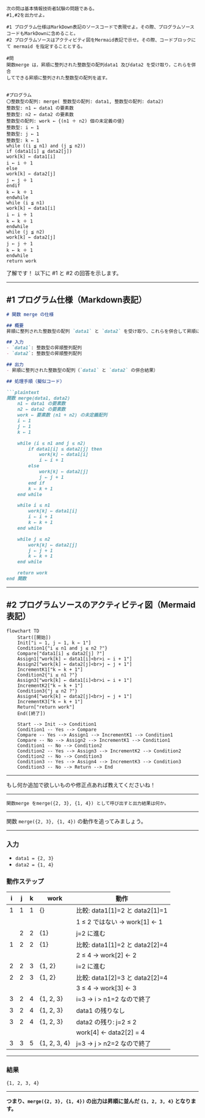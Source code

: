 
```plaintext
次の問は基本情報技術者試験の問題である。
#1,#2を出力せよ。

#1 プログラム仕様はMarkDown表記のソースコードで表現せよ。その際、プログラムソースコードもMarkDownに含めること。
#2 プログラムソースはアクティビティ図をMermaid表記で示せ。その際、コードブロックにて mermaid を指定することとする。

#問
関数merge は，昇順に整列された整数型の配列data1 及びdata2 を受け取り，これらを併合 
してできる昇順に整列された整数型の配列を返す。


#プログラム
〇整数型の配列: merge( 整数型の配列: data1, 整数型の配列: data2)
整数型: n1 ← data1 の要素数
整数型: n2 ← data2 の要素数
整数型の配列: work ← {(n1 ＋ n2) 個の未定義の値}
整数型: i ← 1
整数型: j ← 1
整数型: k ← 1
while ((i ≦ n1) and (j ≦ n2))
if (data1[i] ≦ data2[j])
work[k] ← data1[i]
i ← i ＋ 1
else
work[k] ← data2[j]
j ← j ＋ 1
endif
k ← k ＋ 1
endwhile
while (i ≦ n1)
work[k] ← data1[i]
i ← i ＋ 1
k ← k ＋ 1
endwhile
while (j ≦ n2)
work[k] ← data2[j] 
j ← j ＋ 1
k ← k ＋ 1
endwhile
return work
```

了解です！
以下に #1 と #2 の回答を示します。

---

## #1 プログラム仕様（Markdown表記）

````markdown
# 関数 merge の仕様

## 概要
昇順に整列された整数型の配列 `data1` と `data2` を受け取り、これらを併合して昇順に整列された整数型の配列を返す。

## 入力
- `data1`: 整数型の昇順整列配列
- `data2`: 整数型の昇順整列配列

## 出力
- 昇順に整列された整数型の配列（`data1` と `data2` の併合結果）

## 処理手順（擬似コード）

```plaintext
関数 merge(data1, data2)
    n1 ← data1 の要素数
    n2 ← data2 の要素数
    work ← 要素数 (n1 + n2) の未定義配列
    i ← 1
    j ← 1
    k ← 1

    while (i ≤ n1 and j ≤ n2)
        if data1[i] ≤ data2[j] then
            work[k] ← data1[i]
            i ← i + 1
        else
            work[k] ← data2[j]
            j ← j + 1
        end if
        k ← k + 1
    end while

    while i ≤ n1
        work[k] ← data1[i]
        i ← i + 1
        k ← k + 1
    end while

    while j ≤ n2
        work[k] ← data2[j]
        j ← j + 1
        k ← k + 1
    end while

    return work
end 関数
````



---

## #2 プログラムソースのアクティビティ図（Mermaid表記）

```mermaid
flowchart TD
    Start([開始])
    Init["i ← 1, j ← 1, k ← 1"]
    Condition1{"i ≤ n1 and j ≤ n2 ?"}
    Compare["data1[i] ≤ data2[j] ?"]
    Assign1["work[k] ← data1[i]<br>i ← i + 1"]
    Assign2["work[k] ← data2[j]<br>j ← j + 1"]
    IncrementK1["k ← k + 1"]
    Condition2{"i ≤ n1 ?"}
    Assign3["work[k] ← data1[i]<br>i ← i + 1"]
    IncrementK2["k ← k + 1"]
    Condition3{"j ≤ n2 ?"}
    Assign4["work[k] ← data2[j]<br>j ← j + 1"]
    IncrementK3["k ← k + 1"]
    Return["return work"]
    End([終了])

    Start --> Init --> Condition1
    Condition1 -- Yes --> Compare
    Compare -- Yes --> Assign1 --> IncrementK1 --> Condition1
    Compare -- No --> Assign2 --> IncrementK1 --> Condition1
    Condition1 -- No --> Condition2
    Condition2 -- Yes --> Assign3 --> IncrementK2 --> Condition2
    Condition2 -- No --> Condition3
    Condition3 -- Yes --> Assign4 --> IncrementK3 --> Condition3
    Condition3 -- No --> Return --> End
```

---

もし何か追加で欲しいものや修正点あれば教えてくださいね！

---
```plaintext
関数merge をmerge({2, 3}, {1, 4}) として呼び出すと出力結果は何か。
```
---
関数 `merge({2, 3}, {1, 4})` の動作を追ってみましょう。

---

### 入力

* `data1 = {2, 3}`
* `data2 = {1, 4}`

### 動作ステップ

| i | j | k | work         | 動作                            |
| - | - | - | ------------ | ----------------------------- |
| 1 | 1 | 1 | {}           | 比較: data1\[1]=2 と data2\[1]=1 |
|   |   |   |              | 1 ≤ 2 ではない → work\[1] ← 1     |
|   | 2 | 2 | {1}          | j=2 に進む                       |
| 1 | 2 | 2 | {1}          | 比較: data1\[1]=2 と data2\[2]=4 |
|   |   |   |              | 2 ≤ 4 → work\[2] ← 2          |
| 2 | 2 | 3 | {1, 2}       | i=2 に進む                       |
| 2 | 2 | 3 | {1, 2}       | 比較: data1\[2]=3 と data2\[2]=4 |
|   |   |   |              | 3 ≤ 4 → work\[3] ← 3          |
| 3 | 2 | 4 | {1, 2, 3}    | i=3 → i > n1=2 なので終了          |
| 3 | 2 | 4 | {1, 2, 3}    | data1 の残りなし                   |
| 3 | 2 | 4 | {1, 2, 3}    | data2 の残り: j=2 ≤ 2            |
|   |   |   |              | work\[4] ← data2\[2] = 4      |
| 3 | 3 | 5 | {1, 2, 3, 4} | j=3 → j > n2=2 なので終了          |

---

### 結果

```
{1, 2, 3, 4}
```

---

**つまり、`merge({2, 3}, {1, 4})` の出力は昇順に並んだ `{1, 2, 3, 4}` となります。**
